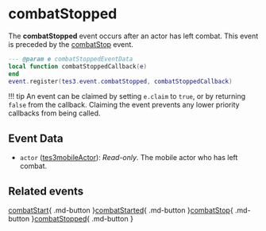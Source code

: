 # combatStopped
<div class="search_terms" style="display: none">combatstopped</div>

<!---
	This file is autogenerated. Do not edit this file manually. Your changes will be ignored.
	More information: https://github.com/MWSE/MWSE/tree/master/docs
-->

The **combatStopped** event occurs after an actor has left combat. This event is preceded by the [combatStop](https://mwse.github.io/MWSE/events/combatStop) event.

```lua
--- @param e combatStoppedEventData
local function combatStoppedCallback(e)
end
event.register(tes3.event.combatStopped, combatStoppedCallback)
```

!!! tip
	An event can be claimed by setting `e.claim` to `true`, or by returning `false` from the callback. Claiming the event prevents any lower priority callbacks from being called.

## Event Data

* `actor` ([tes3mobileActor](../../types/tes3mobileActor)): *Read-only*. The mobile actor who has left combat.


## Related events

[combatStart](../combatStart/){ .md-button }[combatStarted](../combatStarted/){ .md-button }[combatStop](../combatStop/){ .md-button }[combatStopped](../combatStopped/){ .md-button }

